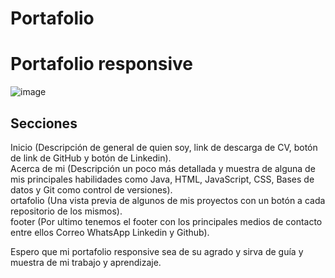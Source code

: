 # Portafolio
<h1>Portafolio responsive</h1>

![image](https://github.com/user-attachments/assets/3f730740-bd1c-43cf-8cd1-1c99c52f4417)

<h2>Secciones</h2>
<section>Inicio (Descripción de general de quien soy, link de descarga de CV, botón de link de GitHub y botón de Linkedin).</section>
<section>Acerca de mi (Descripción un poco más detallada y muestra de alguna de mis principales habilidades como Java, HTML, JavaScript, CSS, Bases de datos y Git como control de versiones).</section>
<section>ortafolio (Una vista previa de algunos de mis proyectos con un botón a cada repositorio de los mismos).</section>
<section>footer (Por ultimo tenemos el footer con los principales medios de contacto entre ellos Correo WhatsApp Linkedin y Github).</section>
<p>Espero que mi portafolio responsive sea de su agrado y sirva de guía y muestra de mi trabajo y aprendizaje.</p>
